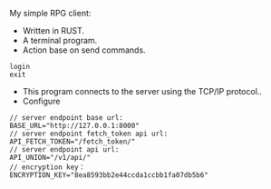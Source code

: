 My simple RPG client:
* Written in RUST.
* A terminal program.
* Action base on send commands.
```
login
exit
```

* This program connects to the server using the TCP/IP protocol..
* Configure
```shell
// server endpoint base url:
BASE_URL="http://127.0.0.1:8000"
// server endpoint fetch_token api url:
API_FETCH_TOKEN="/fetch_token/"
// server endpoint api url:
API_UNION="/v1/api/"
// encryption key：  
ENCRYPTION_KEY="8ea8593bb2e44ccda1ccbb1fa07db5b6"
```
